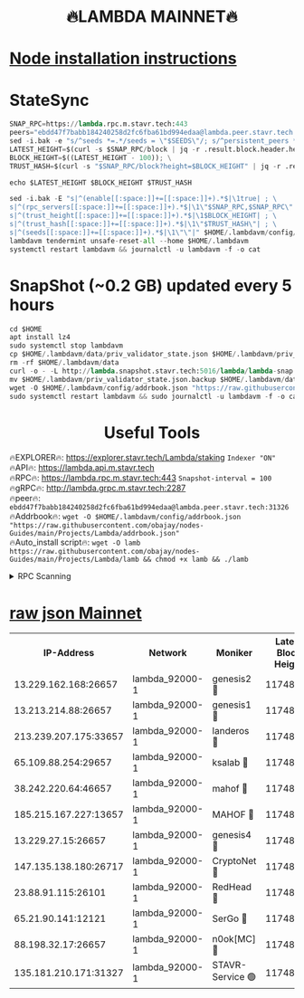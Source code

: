 <h1 align="center"> 🔥LAMBDA MAINNET🔥</h1>


[Node installation instructions](https://github.com/obajay/nodes-Guides/tree/main/Projects/Lambda)
=


# StateSync
```python
SNAP_RPC=https://lambda.rpc.m.stavr.tech:443
peers="ebdd47f7babb184240258d2fc6fba61bd994edaa@lambda.peer.stavr.tech:31326" 
sed -i.bak -e "s/^seeds *=.*/seeds = \"$SEEDS\"/; s/^persistent_peers *=.*/persistent_peers = \"$PEERS\"/" $HOME/.lambdavm/config/config.toml
LATEST_HEIGHT=$(curl -s $SNAP_RPC/block | jq -r .result.block.header.height); \
BLOCK_HEIGHT=$((LATEST_HEIGHT - 100)); \
TRUST_HASH=$(curl -s "$SNAP_RPC/block?height=$BLOCK_HEIGHT" | jq -r .result.block_id.hash)

echo $LATEST_HEIGHT $BLOCK_HEIGHT $TRUST_HASH

sed -i.bak -E "s|^(enable[[:space:]]+=[[:space:]]+).*$|\1true| ; \
s|^(rpc_servers[[:space:]]+=[[:space:]]+).*$|\1\"$SNAP_RPC,$SNAP_RPC\"| ; \
s|^(trust_height[[:space:]]+=[[:space:]]+).*$|\1$BLOCK_HEIGHT| ; \
s|^(trust_hash[[:space:]]+=[[:space:]]+).*$|\1\"$TRUST_HASH\"| ; \
s|^(seeds[[:space:]]+=[[:space:]]+).*$|\1\"\"|" $HOME/.lambdavm/config/config.toml
lambdavm tendermint unsafe-reset-all --home $HOME/.lambdavm
systemctl restart lambdavm && journalctl -u lambdavm -f -o cat

```
# SnapShot (~0.2 GB) updated every 5 hours
```python
cd $HOME
apt install lz4
sudo systemctl stop lambdavm
cp $HOME/.lambdavm/data/priv_validator_state.json $HOME/.lambdavm/priv_validator_state.json.backup
rm -rf $HOME/.lambdavm/data
curl -o - -L http://lambda.snapshot.stavr.tech:5016/lambda/lambda-snap.tar.lz4 | lz4 -c -d - | tar -x -C $HOME/.lambdavm --strip-components 2
mv $HOME/.lambdavm/priv_validator_state.json.backup $HOME/.lambdavm/data/priv_validator_state.json
wget -O $HOME/.lambdavm/config/addrbook.json "https://raw.githubusercontent.com/obajay/nodes-Guides/main/Projects/Lambda/addrbook.json"
sudo systemctl restart lambdavm && sudo journalctl -u lambdavm -f -o cat
```
 <h1 align="center"> Useful Tools</h1>

🔥EXPLORER🔥:      https://explorer.stavr.tech/Lambda/staking	        `Indexer "ON"` \
🔥API🔥: 			 		 https://lambda.api.m.stavr.tech \
🔥RPC🔥:           https://lambda.rpc.m.stavr.tech:443	              `Snapshot-interval = 100` \
🔥gRPC🔥:          http://lambda.grpc.m.stavr.tech:2287 \
🔥peer🔥:					 `ebdd47f7babb184240258d2fc6fba61bd994edaa@lambda.peer.stavr.tech:31326` \
🔥Addrbook🔥:    ```wget -O $HOME/.lambdavm/config/addrbook.json "https://raw.githubusercontent.com/obajay/nodes-Guides/main/Projects/Lambda/addrbook.json"``` \
🔥Auto_install script🔥: ```wget -O lamb https://raw.githubusercontent.com/obajay/nodes-Guides/main/Projects/Lambda/lamb && chmod +x lamb && ./lamb```


<details>
<summary>RPC Scanning</summary>

<h2 align="center"> We scan nodes in real time every 4 hours. And we provide the final result of RPC endpoints.
We cannot influence the operation of these nodes in any way. </h2>


```python
If Voting Power is higher than 0 --> then the Node is a validator of the network and may be subject to attack and be a potential threat to the chain.
```
```python
We marked such validators with a red symbol
```

</details>

[raw json Mainnet](https://rpc-check.lambm.stavr.tech/lambm/rpc-lambm-result.json)
=


<table><tr><th>IP-Address</th><th>Network</th><th>Moniker</th><th>Latest Block Height</th><th>Earliest Block Height</th><th>Catching Up</th><th>Tx Index</th><th>Voting Power</th><th>Scan Time</th></tr><tr><td>13.229.162.168:26657</td><td>lambda_92000-1</td><td>genesis2 🔴</td><td>11748925</td><td>1</td><td>False</td><td>on</td><td>16891175</td><td>2024-02-16T17:16:15.915320534UTC</td></tr><tr><td>13.213.214.88:26657</td><td>lambda_92000-1</td><td>genesis1 🔴</td><td>11748926</td><td>1</td><td>False</td><td>on</td><td>107835</td><td>2024-02-16T17:16:20.866343983UTC</td></tr><tr><td>213.239.207.175:33657</td><td>lambda_92000-1</td><td>landeros 🔴</td><td>11748923</td><td>8136001</td><td>False</td><td>off</td><td>1853901</td><td>2024-02-16T17:16:08.250430214UTC</td></tr><tr><td>65.109.88.254:29657</td><td>lambda_92000-1</td><td>ksalab 🔴</td><td>11748927</td><td>8715001</td><td>False</td><td>on</td><td>510465</td><td>2024-02-16T17:16:23.922577706UTC</td></tr><tr><td>38.242.220.64:46657</td><td>lambda_92000-1</td><td>mahof 🔴</td><td>11748928</td><td>10131001</td><td>False</td><td>off</td><td>770350</td><td>2024-02-16T17:16:26.818214347UTC</td></tr><tr><td>185.215.167.227:13657</td><td>lambda_92000-1</td><td>MAHOF 🔴</td><td>11748925</td><td>10134001</td><td>False</td><td>on</td><td>2051510</td><td>2024-02-16T17:16:19.594208999UTC</td></tr><tr><td>13.229.27.15:26657</td><td>lambda_92000-1</td><td>genesis4 🔴</td><td>11748925</td><td>11043001</td><td>False</td><td>on</td><td>9665448</td><td>2024-02-16T17:16:19.163276825UTC</td></tr><tr><td>147.135.138.180:26717</td><td>lambda_92000-1</td><td>CryptoNet 🔴</td><td>11748926</td><td>11383001</td><td>False</td><td>off</td><td>774543</td><td>2024-02-16T17:16:21.181181177UTC</td></tr><tr><td>23.88.91.115:26101</td><td>lambda_92000-1</td><td>RedHead 🔴</td><td>11748923</td><td>11648923</td><td>False</td><td>off</td><td>553202</td><td>2024-02-16T17:16:08.530288963UTC</td></tr><tr><td>65.21.90.141:12121</td><td>lambda_92000-1</td><td>SerGo 🔴</td><td>11748928</td><td>11648928</td><td>False</td><td>off</td><td>10612118</td><td>2024-02-16T17:16:26.429586331UTC</td></tr><tr><td>88.198.32.17:26657</td><td>lambda_92000-1</td><td>n0ok[MC] 🔴</td><td>11748929</td><td>11648929</td><td>False</td><td>off</td><td>1578630</td><td>2024-02-16T17:16:30.315470914UTC</td></tr><tr><td>135.181.210.171:31327</td><td>lambda_92000-1</td><td>STAVR-Service 🟢</td><td>11748927</td><td>11745501</td><td>False</td><td>on</td><td>0</td><td>2024-02-16T17:16:23.585130020UTC</td></tr></table>
